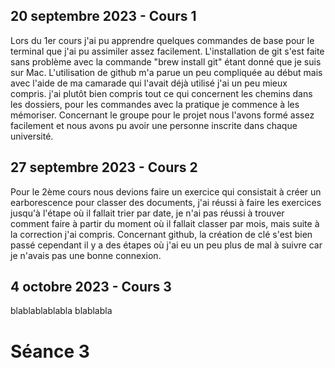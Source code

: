 ## 20 septembre 2023 - Cours 1

Lors du 1er cours j'ai pu apprendre quelques commandes de base pour le terminal que j'ai pu assimiler assez facilement. L'installation de git s'est faite sans problème avec la commande "brew install git" étant donné que je suis sur Mac. L'utilisation de github m'a parue un peu compliquée au début mais avec l'aide de ma camarade qui l'avait déjà utilisé j'ai un peu mieux compris.
j'ai plutôt bien compris tout ce qui concernent les chemins dans les dossiers, pour les commandes avec la pratique je commence à les mémoriser.
Concernant le groupe pour le projet nous l'avons formé assez facilement et nous avons pu avoir une personne inscrite dans chaque université.

## 27 septembre 2023 - Cours 2

Pour le 2ème cours nous devions faire un exercice qui consistait à créer un earborescence pour classer des documents, j'ai réussi à faire les exercices jusqu'à l'étape où il fallait trier par date, je n'ai pas réussi à trouver comment faire à partir du moment où il fallait classer par mois, mais suite à la correction j'ai compris.
Concernant github, la création de clé s'est bien passé cependant il y a des étapes où j'ai eu un peu plus de mal à suivre car je n'avais pas une bonne connexion. 

## 4 octobre 2023 - Cours 3

blablablablabla
blablabla

# Séance 3
